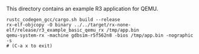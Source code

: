 This directory contains an example R3 application for QEMU.

```shell
rustc_codegen_gcc/cargo.sh build --release
rx-elf-objcopy -O binary ../../target/rx-none-elf/release/r3_example_basic_qemu_rx /tmp/app.bin
qemu-system-rx -machine gdbsim-r5f562n8 -bios /tmp/app.bin -nographic -s
# (C-a x to exit)
```
